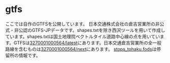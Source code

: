 # gtfs
ここでは自作のGTFSを公開しています。
日本交通株式会社の倉吉営業所の非公式・非公認のGTFS-JPデータです。shapes.txtを除き西沢ツールを用いて作成しています。shapes.txtは国土地理院ベクトルタイル道路中心線の点を用いています。GTFSは<a href="3270001000564/latest">3270001000564/latest</a>にあります。日本交通倉吉営業所の全一般路線を含むものは<a href="3270001000564/next">3270001000564/next</a>にあります。
<a href="stops_tohaku.fods">stops_tohaku.fods</a>は停留所の情報です。
